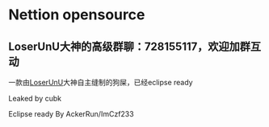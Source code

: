# Nettion opensource

## LoserUnU大神的高级群聊：728155117，欢迎加群互动

一款由[LoserUnU](https://github.com/lightfeather233/LoserUnU-Info)大神自主缝制的狗屎，已经eclipse ready

Leaked by cubk

Eclipse ready By AckerRun/ImCzf233
